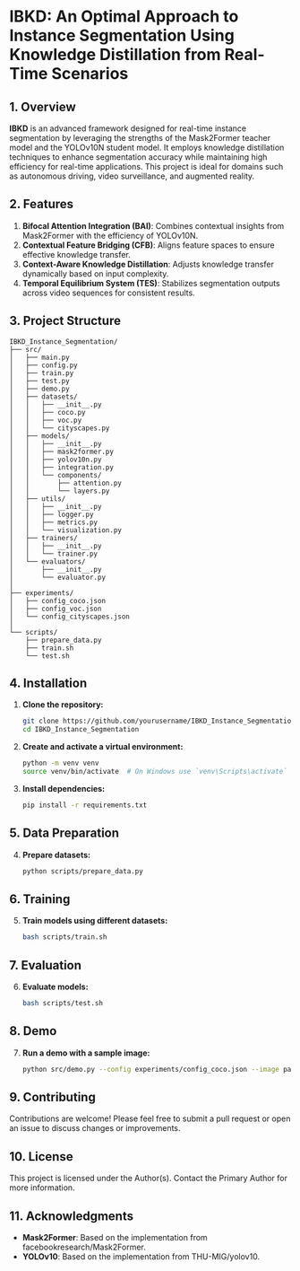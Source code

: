 # IBKD: An Optimal Approach to Instance Segmentation Using Knowledge Distillation from Real-Time Scenarios

## 1. Overview

**IBKD** is an advanced framework designed for real-time instance segmentation by leveraging the strengths of the Mask2Former teacher model and the YOLOv10N student model. It employs knowledge distillation techniques to enhance segmentation accuracy while maintaining high efficiency for real-time applications. This project is ideal for domains such as autonomous driving, video surveillance, and augmented reality.

## 2. Features

1. **Bifocal Attention Integration (BAI)**: Combines contextual insights from Mask2Former with the efficiency of YOLOv10N.
2. **Contextual Feature Bridging (CFB)**: Aligns feature spaces to ensure effective knowledge transfer.
3. **Context-Aware Knowledge Distillation**: Adjusts knowledge transfer dynamically based on input complexity.
4. **Temporal Equilibrium System (TES)**: Stabilizes segmentation outputs across video sequences for consistent results.

## 3. Project Structure

```plaintext
IBKD_Instance_Segmentation/
├── src/
│   ├── main.py
│   ├── config.py
│   ├── train.py
│   ├── test.py
│   ├── demo.py
│   ├── datasets/
│   │   ├── __init__.py
│   │   ├── coco.py
│   │   ├── voc.py
│   │   └── cityscapes.py
│   ├── models/
│   │   ├── __init__.py
│   │   ├── mask2former.py
│   │   ├── yolov10n.py
│   │   ├── integration.py
│   │   └── components/
│   │       ├── attention.py
│   │       └── layers.py
│   ├── utils/
│   │   ├── __init__.py
│   │   ├── logger.py
│   │   ├── metrics.py
│   │   └── visualization.py
│   ├── trainers/
│   │   ├── __init__.py
│   │   └── trainer.py
│   └── evaluators/
│       ├── __init__.py
│       └── evaluator.py
│
├── experiments/
│   ├── config_coco.json
│   ├── config_voc.json
│   └── config_cityscapes.json
│
└── scripts/
    ├── prepare_data.py
    ├── train.sh
    └── test.sh
```

## 4. Installation

1. **Clone the repository:**

    ```bash
    git clone https://github.com/yourusername/IBKD_Instance_Segmentation.git
    cd IBKD_Instance_Segmentation
    ```

2. **Create and activate a virtual environment:**

    ```bash
    python -m venv venv
    source venv/bin/activate  # On Windows use `venv\Scripts\activate`
    ```

3. **Install dependencies:**

    ```bash
    pip install -r requirements.txt
    ```

## 5. Data Preparation

4. **Prepare datasets:**

    ```bash
    python scripts/prepare_data.py
    ```

## 6. Training

5. **Train models using different datasets:**

    ```bash
    bash scripts/train.sh
    ```

## 7. Evaluation

6. **Evaluate models:**

    ```bash
    bash scripts/test.sh
    ```

## 8. Demo

7. **Run a demo with a sample image:**

    ```bash
    python src/demo.py --config experiments/config_coco.json --image path/to/image.jpg
    ```

## 9. Contributing

Contributions are welcome! Please feel free to submit a pull request or open an issue to discuss changes or improvements.

## 10. License

This project is licensed under the Author(s). Contact the Primary Author for more information.

## 11. Acknowledgments

- **Mask2Former**: Based on the implementation from facebookresearch/Mask2Former.
- **YOLOv10**: Based on the implementation from THU-MIG/yolov10.
